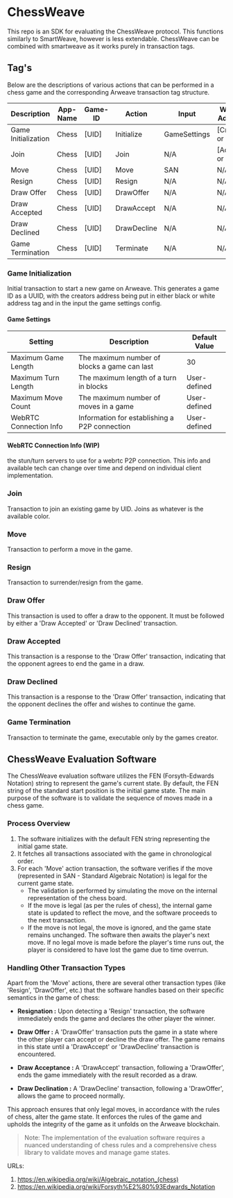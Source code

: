 # ChessWeave
This repo is an SDK for evaluating the ChessWeave protocol. This functions similarly to SmartWeave, however is less extendable. ChessWeave can be combined with smartweave as it works purely in transaction tags.

## Tag's

Below are the descriptions of various actions that can be performed in a chess game and the corresponding Arweave transaction tag structure.

| Description         | App-Name | Game-ID |    Action   |  Input         |  White-Address       |  Black-Address       |
|---------------------|----------|---------|-------------|----------------|----------------------|----------------------|
| Game Initialization | Chess    | [UID]   | Initialize  |  GameSettings  | [Creator or blank]   | [Creator or blank]   | 
| Join                | Chess    | [UID]   |    Join     |  N/A           | [Address or blank]   | [Address or blank]   |
| Move                | Chess    | [UID]   |    Move     |  SAN           |         N/A          |          N/A         |
| Resign              | Chess    | [UID]   |   Resign    |  N/A           |         N/A          |          N/A         |
| Draw Offer          | Chess    | [UID]   |  DrawOffer  |  N/A           |         N/A          |          N/A         |
| Draw Accepted       | Chess    | [UID]   |  DrawAccept |  N/A           |         N/A          |          N/A         |
| Draw Declined       | Chess    | [UID]   | DrawDecline |  N/A           |         N/A          |          N/A         |
| Game Termination    | Chess    | [UID]   |  Terminate  |  N/A           |         N/A          |          N/A         |

### Game Initialization

Initial transaction to start a new game on Arweave. This generates a game ID as a UUID, with the creators address being put in either black or white address tag and in the input the game settings config.

#### Game Settings

| Setting                     | Description                                        | Default Value |
|-----------------------------|----------------------------------------------------|---------------|
| Maximum Game Length         | The maximum number of blocks a game can last       | 30            |
| Maximum Turn Length         | The maximum length of a turn in blocks             | User-defined  |
| Maximum Move Count          | The maximum number of moves in a game              | User-defined  |
| WebRTC Connection Info      | Information for establishing a P2P connection      | User-defined  |

#### WebRTC Connection Info (WIP)

the stun/turn servers to use for a webrtc P2P connection. This info and available tech can change over time and depend on individual client implementation.


### Join

Transaction to join an existing game by UID. Joins as whatever is the available color.

### Move

Transaction to perform a move in the game.

### Resign

Transaction to surrender/resign from the game.

### Draw Offer

This transaction is used to offer a draw to the opponent. It must be followed by either a 'Draw Accepted' or 'Draw Declined' transaction.

### Draw Accepted

This transaction is a response to the 'Draw Offer' transaction, indicating that the opponent agrees to end the game in a draw.

### Draw Declined

This transaction is a response to the 'Draw Offer' transaction, indicating that the opponent declines the offer and wishes to continue the game.

### Game Termination

Transaction to terminate the game, executable only by the games creator.

## ChessWeave Evaluation Software

The ChessWeave evaluation software utilizes the FEN (Forsyth-Edwards Notation) string to represent the game's current state. By default, the FEN string of the standard start position is the initial game state. The main purpose of the software is to validate the sequence of moves made in a chess game.

### Process Overview

1. The software initializes with the default FEN string representing the initial game state.
2. It fetches all transactions associated with the game in chronological order.
3. For each 'Move' action transaction, the software verifies if the move (represented in SAN - Standard Algebraic Notation) is legal for the current game state.
   - The validation is performed by simulating the move on the internal representation of the chess board.
   - If the move is legal (as per the rules of chess), the internal game state is updated to reflect the move, and the software proceeds to the next transaction.
   - If the move is not legal, the move is ignored, and the game state remains unchanged. The software then awaits the player's next move. If no legal move is made before the player's time runs out, the player is considered to have lost the game due to time overrun.

### Handling Other Transaction Types

Apart from the 'Move' actions, there are several other transaction types (like 'Resign', 'DrawOffer', etc.) that the software handles based on their specific semantics in the game of chess:

- **Resignation :** Upon detecting a 'Resign' transaction, the software immediately ends the game and declares the other player the winner.

- **Draw Offer :** A 'DrawOffer' transaction puts the game in a state where the other player can accept or decline the draw offer. The game remains in this state until a 'DrawAccept' or 'DrawDecline' transaction is encountered.

- **Draw Acceptance :** A 'DrawAccept' transaction, following a 'DrawOffer', ends the game immediately with the result recorded as a draw.

- **Draw Declination :** A 'DrawDecline' transaction, following a 'DrawOffer', allows the game to proceed normally.

This approach ensures that only legal moves, in accordance with the rules of chess, alter the game state. It enforces the rules of the game and upholds the integrity of the game as it unfolds on the Arweave blockchain.

> Note: The implementation of the evaluation software requires a nuanced understanding of chess rules and a comprehensive chess library to validate moves and manage game states.




URLs:
1. https://en.wikipedia.org/wiki/Algebraic_notation_(chess)
2. https://en.wikipedia.org/wiki/Forsyth%E2%80%93Edwards_Notation


